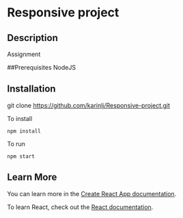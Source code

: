 # Responsive project

## Description
Assignment

##Prerequisites
NodeJS

## Installation
git clone https://github.com/karinlj/Responsive-project.git

To install

```npm install```

To run

```npm start```


## Learn More

You can learn more in the [Create React App documentation](https://facebook.github.io/create-react-app/docs/getting-started).

To learn React, check out the [React documentation](https://reactjs.org/).
